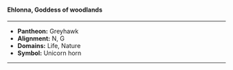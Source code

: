 #### Ehlonna, Goddess of woodlands
___

- **Pantheon:** Greyhawk
- **Alignment:** N, G
- **Domains:** Life, Nature
- **Symbol:** Unicorn horn
___
